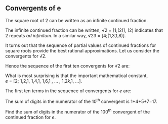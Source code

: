 ## Convergents of e

The square root of 2 can be written as an infinite continued fraction.

The infinite continued fraction can be written, &#x221A;2 = [1;(2)], (2) indicates that 2 repeats <i>ad infinitum</i>. In a similar way, &#x221A;23 = [4;(1,3,1,8)].

It turns out that the sequence of partial values of continued fractions for square roots provide the best rational approximations. Let us consider the convergents for &#x221A;2.

Hence the sequence of the first ten convergents for &#x221A;2 are:

What is most surprising is that the important mathematical constant,<br><i>e</i> = [2; 1,2,1, 1,4,1, 1,6,1 , ... , 1,2<i>k</i>,1, ...].

The first ten terms in the sequence of convergents for <i>e</i> are:

The sum of digits in the numerator of the 10<sup>th</sup> convergent is 1+4+5+7=17.

Find the sum of digits in the numerator of the 100<sup>th</sup> convergent of the continued fraction for <i>e</i>.
